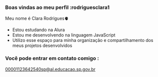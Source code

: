 ### Boas vindas ao meu perfil :rodriguesclara1 

Meu nome é Clara Rodrigues🫀

- Estou estudando na Alura
- Estou me desenvolvendo na linguagem JavaScript
- Utilizo esse espaço para minha organização e compartilhamento dos meus projetos desenvolvidos

### Você pode entrar em contato comigo :

00001123642540sp@al.educacao.sp.gov.br

